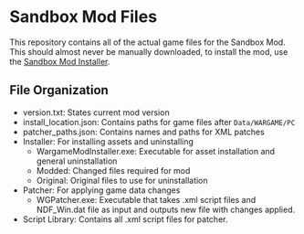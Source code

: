 # Sandbox Mod Files

This repository contains all of the actual game files for the Sandbox Mod. This should almost never be manually downloaded, to install the mod, use the [Sandbox Mod Installer](https://github.com/TheWRDNoob/Sandbox-Mod-Installer "Sandbox Mod Installer").

## File Organization
+ version.txt: States current mod version
+ install_location.json: Contains paths for game files after `Data/WARGAME/PC`
+ patcher_paths.json: Contains names and paths for XML patches
+ Installer: For installing assets and uninstalling
    + WargameModInstaller.exe: Executable for asset installation and general uninstallation
	+ Modded: Changed files required for mod
	+ Original: Original files to use for uninstallation
+ Patcher: For applying game data changes
    + WGPatcher.exe: Executable that takes .xml script files and NDF_Win.dat file as input and outputs new file with changes applied.
+ Script Library: Contains all .xml script files for patcher.

